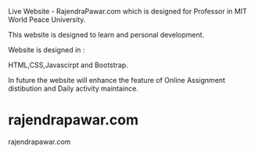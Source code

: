Live Website - RajendraPawar.com which is designed for Professor in MIT World Peace University.

This website is designed to learn and personal development.

Website is designed in :

HTML,CSS,Javascirpt and Bootstrap.

In future the website will enhance the feature of Online Assignment distibution and Daily activity maintaince.

# rajendrapawar.com
rajendrapawar.com
